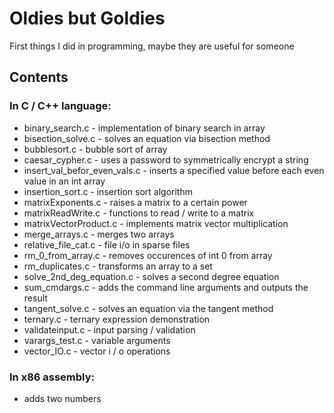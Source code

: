 # Oldies but Goldies
First things I did in programming, maybe they are useful for someone

## Contents

### In C / C++ language:
- binary_search.c - implementation of binary search in array
- bisection_solve.c	- solves an equation via bisection method
- bubblesort.c	- bubble sort of array
- caesar_cypher.c - uses a password to symmetrically encrypt a string
- insert_val_befor_even_vals.c - inserts a specified value before each even value in an int array 
- insertion_sort.c	- insertion sort algorithm
- matrixExponents.c - raises a matrix to a certain power
- matrixReadWrite.c - functions to read / write to a matrix
- matrixVectorProduct.c - implements matrix vector multiplication
- merge_arrays.c - merges two arrays
- relative_file_cat.c	- file i/o in sparse files
- rm_0_from_array.c	- removes occurences of int 0 from array
- rm_duplicates.c	- transforms an array to a set
- solve_2nd_deg_equation.c - solves a second degree equation
- sum_cmdargs.c	- adds the command line arguments and outputs the result
- tangent_solve.c - solves an equation via the tangent method
- ternary.c	- ternary expression demonstration
- validateinput.c	- input parsing / validation
- varargs_test.c - variable arguments
- vector_IO.c - vector i / o operations

### In x86 assembly:
- adds two numbers
